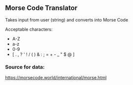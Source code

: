 ## Morse Code Translator

Takes input from user (string) and converts into Morse Code

Acceptable characters:

<ul>
    <li>A-Z</li> 
    <li>a-z</li>  
    <li>0-9</li> 
    <li>[ . , ? ' ! / ( ) & : ; = + - _ " $ @ ]</li> 
</ul>

### Source for data: 
https://morsecode.world/international/morse.html